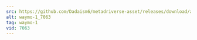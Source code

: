 ```yaml
---
src: https://github.com/Dadaism6/metadriverse-asset/releases/download/assetsv1.0.1/waymo-1_7063.mp4
alt: waymo-1_7063
tag: waymo-1
vid: 7063
---
```

